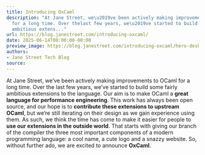 ```yaml
---
title: Introducing OxCaml
description: "At Jane Street, we\u2019ve been actively making improvements to OCaml
  for a long time. Over thelast few years, we\u2019ve started to build some fairly
  ambitious extens..."
url: https://blog.janestreet.com/introducing-oxcaml/
date: 2025-06-14T00:00:00-00:00
preview_image: https://blog.janestreet.com/introducing-oxcaml/hero-desktop.svg
authors:
- Jane Street Tech Blog
source:
---
```


<p>At Jane Street, we’ve been actively making improvements to OCaml for a long time. Over the
last few years, we’ve started to build some fairly ambitious extensions to the
language. Our aim is to make OCaml a <strong>great language for performance engineering</strong>. This
work has always been open source, and our hope is to <strong>contribute these extensions to
upstream OCaml</strong>, but we’re still iterating on their design as we gain experience using
them. As such, we think the time has come to make it easier for people to <strong>use our
extensions in the outside world</strong>. That starts with giving our branch of the compiler the
three most important components of a modern programming language: a cool name, a cute logo
and a snazzy website. So, without further ado, we are excited to announce <strong>OxCaml</strong>.</p>


